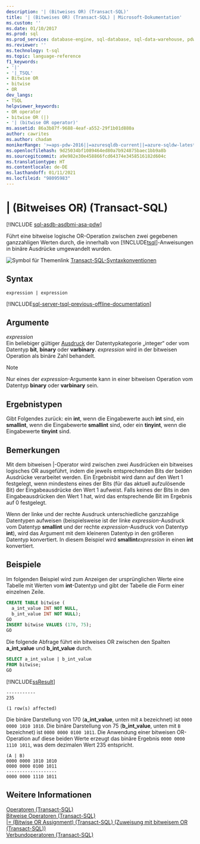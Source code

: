 ```yaml
---
description: '| (Bitweises OR) (Transact-SQL)'
title: '| (Bitweises OR) (Transact-SQL) | Microsoft-Dokumentation'
ms.custom: ''
ms.date: 01/10/2017
ms.prod: sql
ms.prod_service: database-engine, sql-database, sql-data-warehouse, pdw
ms.reviewer: ''
ms.technology: t-sql
ms.topic: language-reference
f1_keywords:
- '|'
- '|_TSQL'
- Bitwise OR
- bitwise
- OR
dev_langs:
- TSQL
helpviewer_keywords:
- OR operator
- bitwise OR (|)
- '| (bitwise OR operator)'
ms.assetid: 86a3b87f-9688-4eaf-a552-29f1b01d880a
author: cawrites
ms.author: chadam
monikerRange: '>=aps-pdw-2016||=azuresqldb-current||=azure-sqldw-latest||>=sql-server-2016||>=sql-server-linux-2017||=azuresqldb-mi-current'
ms.openlocfilehash: 9d25034bf1089464ed80a7b924875baec1bb9a8b
ms.sourcegitcommit: a9e982e30e458866fcd64374e3458516182d604c
ms.translationtype: HT
ms.contentlocale: de-DE
ms.lasthandoff: 01/11/2021
ms.locfileid: "98095983"
---
```

# <a name="-bitwise-or-transact-sql"></a>| (Bitweises OR) (Transact-SQL)
[!INCLUDE [sql-asdb-asdbmi-asa-pdw](../../includes/applies-to-version/sql-asdb-asdbmi-asa-pdw.md)]

  Führt eine bitweise logische OR-Operation zwischen zwei gegebenen ganzzahligen Werten durch, die innerhalb von [!INCLUDE[tsql](../../includes/tsql-md.md)]-Anweisungen in binäre Ausdrücke umgewandelt wurden.  
  
 ![Symbol für Themenlink](../../database-engine/configure-windows/media/topic-link.gif "Symbol für Themenlink") [Transact-SQL-Syntaxkonventionen](../../t-sql/language-elements/transact-sql-syntax-conventions-transact-sql.md)  
  
## <a name="syntax"></a>Syntax  
  
```syntaxsql   
expression | expression  
```  
  
[!INCLUDE[sql-server-tsql-previous-offline-documentation](../../includes/sql-server-tsql-previous-offline-documentation.md)]

## <a name="arguments"></a>Argumente
 *expression*  
 Ein beliebiger gültiger [Ausdruck](../../t-sql/language-elements/expressions-transact-sql.md) der Datentypkategorie „integer“ oder vom Datentyp **bit**, **binary** oder **varbinary**. *expression* wird in der bitweisen Operation als binäre Zahl behandelt.  
  
> [!NOTE]  
>  Nur eines der *expression*-Argumente kann in einer bitweisen Operation vom Datentyp **binary** oder **varbinary** sein.  
  
## <a name="result-types"></a>Ergebnistypen  
 Gibt Folgendes zurück: ein **int**, wenn die Eingabewerte auch **int** sind, ein **smallint**, wenn die Eingabewerte **smallint** sind, oder ein **tinyint**, wenn die Eingabewerte **tinyint** sind.  
  
## <a name="remarks"></a>Bemerkungen  
 Mit dem bitweisen |-Operator wird zwischen zwei Ausdrücken ein bitweises logisches OR ausgeführt, indem die jeweils entsprechenden Bits der beiden Ausdrücke verarbeitet werden. Ein Ergebnisbit wird dann auf den Wert 1 festgelegt, wenn mindestens eines der Bits (für das aktuell aufzulösende Bit) der Eingabeausdrücke den Wert 1 aufweist. Falls keines der Bits in den Eingabeausdrücken den Wert 1 hat, wird das entsprechende Bit im Ergebnis auf 0 festgelegt.  
  
 Wenn der linke und der rechte Ausdruck unterschiedliche ganzzahlige Datentypen aufweisen (beispielsweise ist der linke *expression*-Ausdruck vom Datentyp **smallint** und der rechte *expression*-Ausdruck von Datentyp **int**), wird das Argument mit dem kleineren Datentyp in den größeren Datentyp konvertiert. In diesem Beispiel wird **smallint**_expression_ in einen **int** konvertiert.  
  
## <a name="examples"></a>Beispiele  
 Im folgenden Beispiel wird zum Anzeigen der ursprünglichen Werte eine Tabelle mit Werten vom **int**-Datentyp und gibt der Tabelle die Form einer einzelnen Zeile.  
  
```sql  
CREATE TABLE bitwise (  
  a_int_value INT NOT NULL,  
  b_int_value INT NOT NULL);  
GO  
INSERT bitwise VALUES (170, 75);  
GO  
```  
  
 Die folgende Abfrage führt ein bitweises OR zwischen den Spalten **a_int_value** und **b_int_value** durch.  
  
```sql  
SELECT a_int_value | b_int_value  
FROM bitwise;  
GO  
```  
  
 [!INCLUDE[ssResult](../../includes/ssresult-md.md)]  
  
```  
-----------   
235           
  
(1 row(s) affected)  
```  
  
 Die binäre Darstellung von 170 (**a_int_value**, unten mit `A` bezeichnet) ist `0000 0000 1010 1010`. Die binäre Darstellung von 75 (**b_int_value**, unten mit `B` bezeichnet) ist `0000 0000 0100 1011`. Die Anwendung einer bitweisen OR-Operation auf diese beiden Werte erzeugt das binäre Ergebnis `0000 0000 1110 1011`, was dem dezimalen Wert 235 entspricht.  
  
```  
(A | B)  
0000 0000 1010 1010  
0000 0000 0100 1011  
-------------------  
0000 0000 1110 1011  
```  
  
## <a name="see-also"></a>Weitere Informationen  
 [Operatoren &#40;Transact-SQL&#41;](../../t-sql/language-elements/operators-transact-sql.md)   
 [Bitweise Operatoren &#40;Transact-SQL&#41;](../../t-sql/language-elements/bitwise-operators-transact-sql.md)   
 [&#124;= &#40;Bitwise OR Assignment&#41; &#40;Transact-SQL&#41; (Zuweisung mit bitweisem OR (Transact-SQL))](../../t-sql/language-elements/bitwise-or-equals-transact-sql.md)   
 [Verbundoperatoren &#40;Transact-SQL&#41;](../../t-sql/language-elements/compound-operators-transact-sql.md)  
  
  



